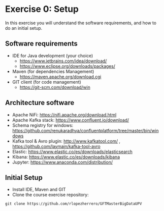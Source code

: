 # Exercise 0: Setup

In this exercise you will understand the software requirements, and how to do an initial setup.

## Software requirements

* IDE for Java development (your choice)
  * https://www.jetbrains.com/idea/download/
  * https://www.eclipse.org/downloads/packages/
* Maven (for dependencies Management)
  * https://maven.apache.org/download.cgi
* GIT client (for code  management)
  * https://git-scm.com/download/win

## Architecture software

* Apache NiFi: https://nifi.apache.org/download.html
* Apache Kafka stack: https://www.confluent.io/download/
* Schema registry for windows: https://github.com/renukaradhya/confluentplatform/tree/master/bin/windows
* Kafka tool & Avro plugin: http://www.kafkatool.com/ , https://github.com/laymain/kafka-tool-avro
* Elastic: https://www.elastic.co/es/downloads/elasticsearch
* Kibana: https://www.elastic.co/es/downloads/kibana
* Jupyter: https://www.anaconda.com/distribution/

## Initial Setup

* Install IDE, Maven and GIT
* Clone the course exercise repository:
```
git clone https://github.com/rlopezherrero/GFTMasterBigDataUPV
```
